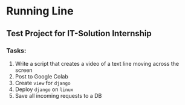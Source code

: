 # Running Line
## Test Project for IT-Solution Internship
### Tasks:
1. Write a script that creates a video of a text line moving across the screen
2. Post to Google Colab
3. Create `view` for `django`
4. Deploy `django` on `linux`
5. Save all incoming requests to a DB
